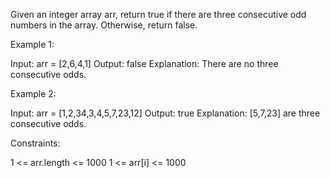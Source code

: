 Given an integer array arr, return true if there are three consecutive odd numbers in the array. Otherwise, return false.
 

Example 1:

Input: arr = [2,6,4,1]
Output: false
Explanation: There are no three consecutive odds.

Example 2:

Input: arr = [1,2,34,3,4,5,7,23,12]
Output: true
Explanation: [5,7,23] are three consecutive odds.
 

Constraints:

1 <= arr.length <= 1000
1 <= arr[i] <= 1000